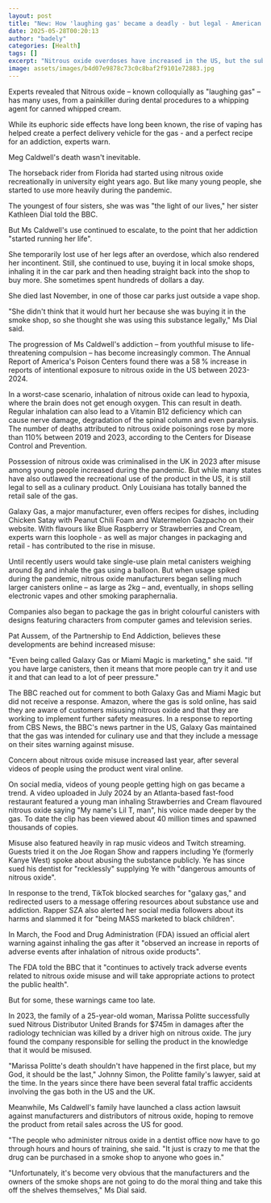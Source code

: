 ```yaml
---
layout: post
title: "New: How 'laughing gas' became a deadly - but legal - American addiction"
date: 2025-05-28T00:20:13
author: "badely"
categories: [Health]
tags: []
excerpt: "Nitrous oxide overdoses have increased in the US, but the substance is still legal as a 'culinary product'."
image: assets/images/b4d07e9878c73c0c8baf2f9101e72883.jpg
---
```


Experts revealed that Nitrous oxide – known colloquially as "laughing gas" – has many uses, from a painkiller during dental procedures to a whipping agent for canned whipped cream.

While its euphoric side effects have long been known, the rise of vaping has helped create a perfect delivery vehicle for the gas - and a perfect recipe for an addiction, experts warn.

Meg Caldwell's death wasn't inevitable.

The horseback rider from Florida had started using nitrous oxide recreationally in university eight years ago. But like many young people, she started to use more heavily during the pandemic.

The youngest of four sisters, she was was "the light of our lives," her sister Kathleen Dial told the BBC.

But Ms Caldwell's use continued to escalate, to the point that her addiction "started running her life".

She temporarily lost use of her legs after an overdose, which also rendered her incontinent. Still, she continued to use, buying it in local smoke shops, inhaling it in the car park and then heading straight back into the shop to buy more. She sometimes spent hundreds of dollars a day.

She died last November, in one of those car parks just outside a vape shop.

"She didn't think that it would hurt her because she was buying it in the smoke shop, so she thought she was using this substance legally," Ms Dial said.

The progression of Ms Caldwell's addiction – from youthful misuse to life-threatening compulsion – has become increasingly common. The Annual Report of America's Poison Centers found there was a 58 % increase in reports of intentional exposure to nitrous oxide in the US between 2023-2024.

In a worst-case scenario, inhalation of nitrous oxide can lead to hypoxia, where the brain does not get enough oxygen. This can result in death. Regular inhalation can also lead to a Vitamin B12 deficiency which can cause nerve damage, degradation of the spinal column and even paralysis. The number of deaths attributed to nitrous oxide poisonings rose by more than 110% between 2019 and 2023, according to the Centers for Disease Control and Prevention.

Possession of nitrous oxide was criminalised in the UK in 2023 after misuse among young people increased during the pandemic. But while many states have also outlawed the recreational use of the product in the US, it is still legal to sell as a culinary product. Only Louisiana has totally banned the retail sale of the gas.

Galaxy Gas, a major manufacturer, even offers recipes for dishes, including Chicken Satay with Peanut Chili Foam and Watermelon Gazpacho on their website. With flavours like Blue Raspberry or Strawberries and Cream, experts warn this loophole - as well as major changes in packaging and retail - has contributed to the rise in misuse.

Until recently users would take single-use plain metal canisters weighing around 8g and inhale the gas using a balloon. But when usage spiked during the pandemic, nitrous oxide manufacturers began selling much larger canisters online – as large as 2kg – and, eventually, in shops selling electronic vapes and other smoking paraphernalia.

Companies also began to package the gas in bright colourful canisters with designs featuring characters from computer games and television series.

Pat Aussem, of the Partnership to End Addiction, believes these developments are behind increased misuse:

"Even being called Galaxy Gas or Miami Magic is marketing," she said. "If you have large canisters, then it means that more people can try it and use it and that can lead to a lot of peer pressure."

The BBC reached out for comment to both Galaxy Gas and Miami Magic but did not receive a response. Amazon, where the gas is sold online, has said they are aware of customers misusing nitrous oxide and that they are working to implement further safety measures. In a response to reporting from CBS News, the BBC's news partner in the US, Galaxy Gas maintained that the gas was intended for culinary use and that they include a message on their sites warning against misuse.

Concern about nitrous oxide misuse increased last year, after several videos of people using the product went viral online.

On social media, videos of young people getting high on gas became a trend. A video uploaded in July 2024 by an Atlanta-based fast-food restaurant featured a young man inhaling Strawberries and Cream flavoured nitrous oxide saying "My name's Lil T, man", his voice made deeper by the gas. To date the clip has been viewed about 40 million times and spawned thousands of copies.

Misuse also featured heavily in rap music videos and Twitch streaming. Guests tried it on the Joe Rogan Show and rappers including Ye (formerly Kanye West) spoke about abusing the substance publicly. Ye has since sued his dentist for "recklessly" supplying Ye with "dangerous amounts of nitrous oxide".

In response to the trend, TikTok blocked searches for "galaxy gas," and redirected users to a message offering resources about substance use and addiction. Rapper SZA also alerted her social media followers about its harms and slammed it for "being MASS marketed to black children".

In March, the Food and Drug Administration (FDA) issued an official alert warning against inhaling the gas after it "observed an increase in reports of adverse events after inhalation of nitrous oxide products". 

The FDA told the BBC that it "continues to actively track adverse events related to nitrous oxide misuse and will take appropriate actions to protect the public health".

But for some, these warnings came too late.

In 2023, the family of a 25-year-old woman, Marissa Politte successfully sued Nitrous Distributor United Brands for $745m in damages after the radiology technician was killed by a driver high on nitrous oxide. The jury found the company responsible for selling the product in the knowledge that it would be misused.

"Marissa Politte's death shouldn't have happened in the first place, but my God, it should be the last," Johnny Simon, the Politte family's lawyer, said at the time. In the years since there have been several fatal traffic accidents involving the gas both in the US and the UK.

Meanwhile, Ms Caldwell's family have launched a class action lawsuit against manufacturers and distributors of nitrous oxide, hoping to remove the product from retail sales across the US for good.

"The people who administer nitrous oxide in a dentist office now have to go through hours and hours of training, she said. "It just is crazy to me that the drug can be purchased in a smoke shop to anyone who goes in."

"Unfortunately, it's become very obvious that the manufacturers and the owners of the smoke shops are not going to do the moral thing and take this off the shelves themselves," Ms Dial said.

